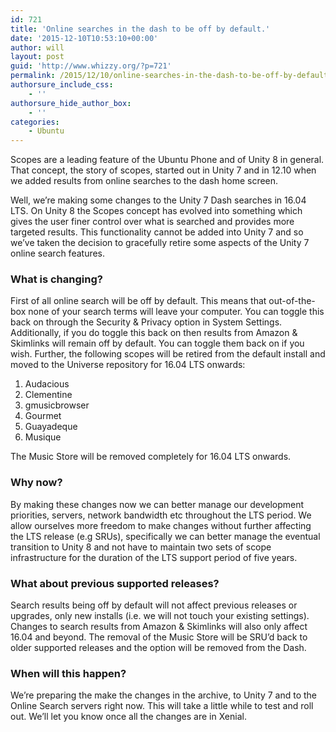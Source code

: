 ```yaml
---
id: 721
title: 'Online searches in the dash to be off by default.'
date: '2015-12-10T10:53:10+00:00'
author: will
layout: post
guid: 'http://www.whizzy.org/?p=721'
permalink: /2015/12/10/online-searches-in-the-dash-to-be-off-by-default/
authorsure_include_css:
    - ''
authorsure_hide_author_box:
    - ''
categories:
    - Ubuntu
---
```


Scopes are a leading feature of the Ubuntu Phone and of Unity 8 in general. That concept, the story of scopes, started out in Unity 7 and in 12.10 when we added results from online searches to the dash home screen. 

Well, we’re making some changes to the Unity 7 Dash searches in 16.04 LTS. On Unity 8 the Scopes concept has evolved into something which gives the user finer control over what is searched and provides more targeted results. This functionality cannot be added into Unity 7 and so we’ve taken the decision to gracefully retire some aspects of the Unity 7 online search features.

### What is changing?

First of all online search will be off by default. This means that out-of-the-box none of your search terms will leave your computer. You can toggle this back on through the Security &amp; Privacy option in System Settings. Additionally, if you do toggle this back on then results from Amazon &amp; Skimlinks will remain off by default. You can toggle them back on if you wish. Further, the following scopes will be retired from the default install and moved to the Universe repository for 16.04 LTS onwards:

1. Audacious
2. Clementine
3. gmusicbrowser
4. Gourmet
5. Guayadeque
6. Musique


The Music Store will be removed completely for 16.04 LTS onwards.

### Why now?

By making these changes now we can better manage our development priorities, servers, network bandwidth etc throughout the LTS period. We allow ourselves more freedom to make changes without further affecting the LTS release (e.g SRUs), specifically we can better manage the eventual transition to Unity 8 and not have to maintain two sets of scope infrastructure for the duration of the LTS support period of five years.

### What about previous supported releases?

Search results being off by default will not affect previous releases or upgrades, only new installs (i.e. we will not touch your existing settings). Changes to search results from Amazon &amp; Skimlinks will also only affect 16.04 and beyond. The removal of the Music Store will be SRU’d back to older supported releases and the option will be removed from the Dash.

### When will this happen?

We’re preparing the make the changes in the archive, to Unity 7 and to the Online Search servers right now. This will take a little while to test and roll out. We’ll let you know once all the changes are in Xenial.